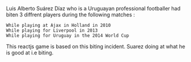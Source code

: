 Luis Alberto Suárez Díaz who is a Uruguayan professional footballer had biten 3 diffrent players during the following matches :

	While playing at Ajax in Holland in 2010
	While playing for Liverpool in 2013
	While playing for Uruguay in the 2014 World Cup


This reactjs game is based on this biting incident. Suarez doing at what he is good at i.e biting.